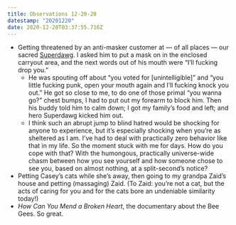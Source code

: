 ```yaml
---
title: Observations 12-20-20
datestamp: "20201220"
date: 2020-12-28T03:37:55.716Z
---
```

- Getting threatened by an anti-masker customer at — of all places — our sacred [Superdawg](http://www.superdawg.com/). I asked him to put a mask on in the enclosed carryout area, and the next words out of his mouth were “I’ll fucking drop you.”
	- He was spouting off about “you voted for [unintelligible]” and “you little fucking punk, open your mouth again and I’ll fucking knock you out.” He got so close to me, to do one of those primal “you wanna go?” chest bumps, I had to put out my forearm to block him. Then his buddy told him to calm down; I got my family’s food and left; and hero Superdawg kicked him out.
	- I think such an abrupt jump to blind hatred would be shocking for anyone to experience, but it’s especially shocking when you’re as sheltered as I am. I’ve had to deal with practically zero behavior like that in my life. So the moment stuck with me for days. How do you cope with that? With the humongous, practically universe-wide chasm between how you see yourself and how someone chose to see you, based on almost nothing, at a split-second’s notice?
- Petting Casey’s cats while she’s away, then going to my grandpa Zaid’s house and petting (massaging) Zaid. (To Zaid: you’re not a cat, but the acts of caring for you and for the cats bore an undeniable similarity today!)
- *How Can You Mend a Broken Heart*, the documentary about the Bee Gees. So great.